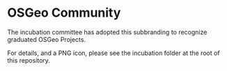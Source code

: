 # OSGeo Community

The incubation committee has adopted this subbranding to recognize graduated OSGeo Projects.

For details, and a PNG icon, please see the incubation folder at the root of this repository.